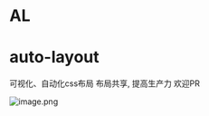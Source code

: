 # AL
# auto-layout

可视化、自动化css布局
布局共享, 提高生产力
欢迎PR

![image.png](https://upload-images.jianshu.io/upload_images/6759456-11ada305e52dd179.png)

